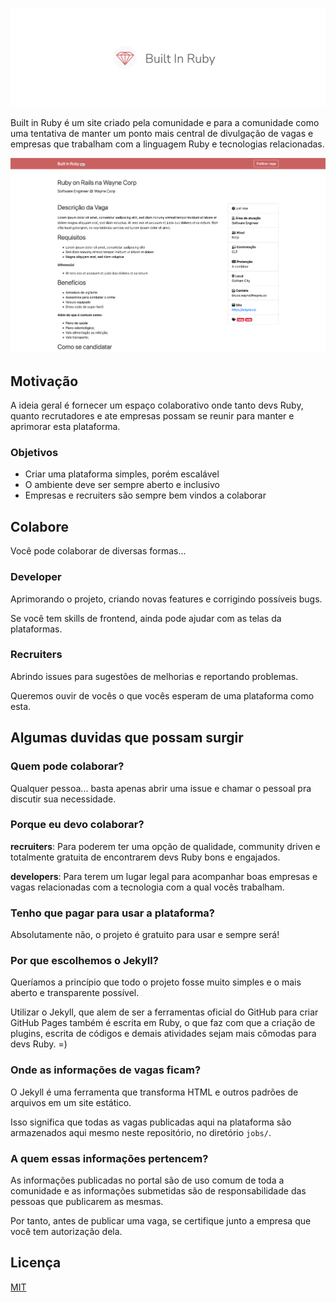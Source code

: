 ![Built In Ruby Repository Header](./github-header.png)


Built in Ruby é um site criado pela comunidade e para a comunidade como uma tentativa de manter um ponto mais central de divulgação de vagas e empresas que trabalham com a linguagem Ruby e tecnologias relacionadas.

![Screenshot do Projeto](./screenshot.png)

## Motivação

A ideia geral é fornecer um espaço colaborativo onde tanto devs Ruby, quanto recrutadores e ate empresas possam se reunir para manter e aprimorar esta plataforma.

### Objetivos

* Criar uma plataforma simples, porém escalável
* O ambiente deve ser sempre aberto e inclusivo
* Empresas e recruiters são sempre bem vindos a colaborar

## Colabore

Você pode colaborar de diversas formas...

### Developer

Aprimorando o projeto, criando novas features e corrigindo possíveis bugs.

Se você tem skills de frontend, ainda pode ajudar com as telas da plataformas.

### Recruiters

Abrindo issues para sugestões de melhorias e reportando problemas.

Queremos ouvir de vocês o que vocês esperam de uma plataforma como esta.

## Algumas duvidas que possam surgir

### Quem pode colaborar?

Qualquer pessoa... basta apenas abrir uma issue e chamar o pessoal pra discutir sua necessidade.

### Porque eu devo colaborar?

**recruiters**: Para poderem ter uma opção de qualidade, community driven e totalmente gratuita de encontrarem devs Ruby bons e engajados.

**developers**: Para terem um lugar legal para acompanhar boas empresas e vagas relacionadas com a tecnologia com a qual vocês trabalham.

### Tenho que pagar para usar a plataforma?

Absolutamente não, o projeto é gratuito para usar e sempre será!

### Por que escolhemos o Jekyll?

Queríamos a princípio que todo o projeto fosse muito simples e o mais aberto e transparente possível.

Utilizar o Jekyll, que alem de ser a ferramentas oficial do GitHub para criar GitHub Pages também é escrita em Ruby, o que faz com que a criação de plugins, escrita de códigos e demais atividades sejam mais cômodas para devs Ruby. =)

### Onde as informações de vagas ficam?

O Jekyll é uma ferramenta que transforma HTML e outros padrões de arquivos em um site estático.

Isso significa que todas as vagas publicadas aqui na plataforma são armazenados aqui mesmo neste repositório, no diretório `jobs/`.

### A quem essas informações pertencem?

As informações publicadas no portal são de uso comum de toda a comunidade e as informações submetidas são de responsabilidade das pessoas que publicarem as mesmas.

Por tanto, antes de publicar uma vaga, se certifique junto a empresa que você tem autorização dela.





## Licença

[MIT](./LICENSE)
